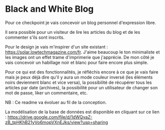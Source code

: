 # Black and White Blog

Pour ce checkpoint je vais concevoir un blog personnel d'expression libre.

Il sera possible pour un visiteur de lire les articles du blog et de les commenter s'ils sont inscrits.

Pour le design je vais m'inspirer d'un site existant : https://solar.lowtechmagazine.com/fr.
J'aime beaucoup le ton minimaliste et les images ont un effet trame d'imprimerie que j'apprécie. De mon côté je vais concevoir un habillage noir et blanc pour faire encore plus simple.

Pour ce qui est des fonctionnalités, je réfléchis encore à ce que je vais faire mais je peux déjà dire qu'il y aura un mode couleur inversé (les éléments noirs deviennent blanc et vice versa), la possibilité de récupérer tous les articles par date (archives), la possibilité pour un utilisateur de changer son mot de passe, liker un commentaire, etc.

NB : Ce readme va évoluer au fil de la conception.

La modélisation de la base de données est disponible en cliquant sur ce lien :
https://drive.google.com/file/d/1dWQyaZ-zB_tpHKhB21yVo6mopVXnEJks/view?usp=sharing
